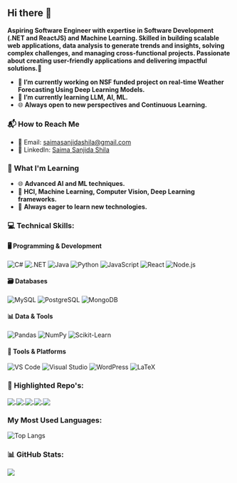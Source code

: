 ## Hi there 👋
**Aspiring Software Engineer with expertise in Software Development (.NET and ReactJS) and Machine Learning. Skilled in building scalable web applications, data analysis to generate trends and insights, solving complex challenges, and managing cross-functional projects. Passionate about creating user-friendly applications and delivering impactful solutions.🌟**

<!--
**saimasanjidashila/saimasanjidashila** is a ✨ _special_ ✨ repository because its `README.md` (this file) appears on your GitHub profile.

Here are some ideas to get you started:
-->

- 🔭 **I’m currently working on NSF funded project on real-time Weather Forecasting Using Deep Learning Models.**
- 🌱 **I’m currently learning LLM, AI, ML.**
- 🌐 **Always open to new perspectives and Continuous Learning.**


### 📬 How to Reach Me
- 📧 Email: [saimasanjidashila@gmail.com](mailto:sshila1@lsu.edu)
- 💼 LinkedIn: [Saima Sanjida Shila](https://www.linkedin.com/in/saima-sanjida-shila-5a4373236/) 

### 🌱 What I'm Learning
- 🌐 **Advanced AI and ML techniques.**
- 🧠 **HCI, Machine Learning, Computer Vision, Deep Learning frameworks.**
- 🌱 **Always eager to learn new technologies.**
### 💻 Technical Skills:

#### 🖥️ Programming & Development
![C#](https://img.shields.io/badge/C%23-239120?style=for-the-badge&logo=c-sharp&logoColor=white)
![.NET](https://img.shields.io/badge/.NET-512BD4?style=for-the-badge&logo=dotnet&logoColor=white)
![Java](https://img.shields.io/badge/Java-007396?style=for-the-badge&logo=java&logoColor=white)
![Python](https://img.shields.io/badge/Python-3776AB?style=for-the-badge&logo=python&logoColor=white)
![JavaScript](https://img.shields.io/badge/JavaScript-F7DF1E?style=for-the-badge&logo=javascript&logoColor=black)
![React](https://img.shields.io/badge/React-61DAFB?style=for-the-badge&logo=react&logoColor=black)
![Node.js](https://img.shields.io/badge/Node.js-339933?style=for-the-badge&logo=nodedotjs&logoColor=white)

#### 🗃️ Databases
![MySQL](https://img.shields.io/badge/MySQL-4479A1?style=for-the-badge&logo=mysql&logoColor=white)
![PostgreSQL](https://img.shields.io/badge/PostgreSQL-336791?style=for-the-badge&logo=postgresql&logoColor=white)
![MongoDB](https://img.shields.io/badge/MongoDB-4EA94B?style=for-the-badge&logo=mongodb&logoColor=white)

#### 📊 Data & Tools
![Pandas](https://img.shields.io/badge/Pandas-150458?style=for-the-badge&logo=pandas&logoColor=white)
![NumPy](https://img.shields.io/badge/NumPy-013243?style=for-the-badge&logo=numpy&logoColor=white)
![Scikit-Learn](https://img.shields.io/badge/Scikit--Learn-F7931E?style=for-the-badge&logo=scikit-learn&logoColor=white)

#### 🧰 Tools & Platforms
![VS Code](https://img.shields.io/badge/VS%20Code-0078D4?style=for-the-badge&logo=visualstudiocode&logoColor=white)
![Visual Studio](https://img.shields.io/badge/Visual%20Studio-5C2D91?style=for-the-badge&logo=visualstudio&logoColor=white)
![WordPress](https://img.shields.io/badge/WordPress-21759B?style=for-the-badge&logo=wordpress&logoColor=white)
![LaTeX](https://img.shields.io/badge/LaTeX-008080?style=for-the-badge&logo=latex&logoColor=white)

### 📂 Highlighted Repo's:
<a href="https://github.com/saimasanjidashila/QSum-using-Llama">
  <img align="center" src="https://github-readme-stats.vercel.app/api/pin/?username=saimasanjidashila&repo=QSum-using-Llama&theme=dark" />
</a>
<a href="https://github.com/saimasanjidashila/Visualization-of-Saharan-Dust-on-Forecasting-Sea-Surface-Temperature-using-Deep-Learning">
  <img align="center" src="https://github-readme-stats.vercel.app/api/pin/?username=saimasanjidashila&repo=Visualization-of-Saharan-Dust-on-Forecasting-Sea-Surface-Temperature-using-Deep-Learning&theme=dark" />
</a>
<a href="https://github.com/saimasanjidashila/Time-Series-Forecast-of-Sea-Surface-Temperature-using-Deep-Learning">
  <img align="center" src="https://github-readme-stats.vercel.app/api/pin/?username=saimasanjidashila&repo=Time-Series-Forecast-of-Sea-Surface-Temperature-using-Deep-Learning&theme=dark" />
</a>
<a href="https://github.com/saimasanjidashila/Airline-Database-Management-System.git">
  <img align="center" src="https://github-readme-stats.vercel.app/api/pin/?username=saimasanjidashila&repo=Airline-Database-Management-System&theme=dark" />
</a>

<a href="https://github.com/saimasanjidashila/E-commerce-Seller-Rating-System-using-Apache-Spark.git">
  <img align="center" src="https://github-readme-stats.vercel.app/api/pin/?username=saimasanjidashila&repo=E-commerce-Seller-Rating-System-using-Apache-Spark&theme=dark" />
</a>


### My Most Used Languages:

![Top Langs](https://github-readme-stats.vercel.app/api/top-langs/?username=saimasanjidashila&layout=compact&theme=radical&hide_border=false&title_color=FF6AC1&text_color=FFFFFF)


### 📊 GitHub Stats:
![](https://github-readme-stats.vercel.app/api?username=saimasanjidashila&theme=dark&hide_border=false&include_all_commits=true&count_private=true)


